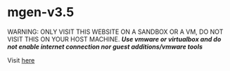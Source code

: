 # mgen-v3.5
WARNING: ONLY VISIT THIS WEBSITE ON A SANDBOX OR A VM, DO NOT VISIT THIS ON YOUR HOST MACHINE.
***Use vmware or virtualbox and do not enable internet connection nor guest additions/vmware tools***

Visit [here](https://wintech-official.github.io/website-testing)
